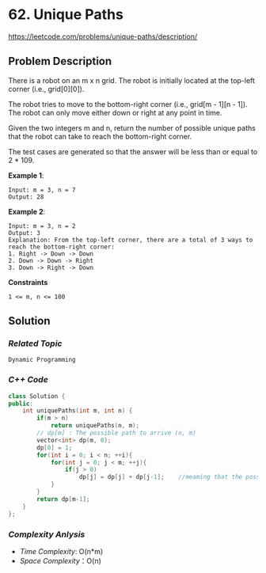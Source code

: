 #  62. Unique Paths
https://leetcode.com/problems/unique-paths/description/


## Problem Description

There is a robot on an m x n grid. The robot is initially located at the top-left corner (i.e., grid[0][0]). 

The robot tries to move to the bottom-right corner (i.e., grid[m - 1][n - 1]). The robot can only move either down or right at any point in time.

Given the two integers m and n, return the number of possible unique paths that the robot can take to reach the bottom-right corner.

The test cases are generated so that the answer will be less than or equal to 2 * 109.


**Example 1**:
```
Input: m = 3, n = 7
Output: 28
```
**Example 2**:
```
Input: m = 3, n = 2
Output: 3
Explanation: From the top-left corner, there are a total of 3 ways to reach the bottom-right corner:
1. Right -> Down -> Down
2. Down -> Down -> Right
3. Down -> Right -> Down
```

**Constraints**
```
1 <= m, n <= 100
```

## Solution

### _Related Topic_
    Dynamic Programming

### _C++ Code_
```cpp
class Solution {
public:
    int uniquePaths(int m, int n) {
        if(m > n)
            return uniquePaths(n, m);
        // dp[m] : The possible path to arrive (n, m)
        vector<int> dp(m, 0);
        dp[0] = 1;
        for(int i = 0; i < n; ++i){
            for(int j = 0; j < m; ++j){
                if(j > 0)
                    dp[j] = dp[j] + dp[j-1];    //meaming that the possible path from (n-1, m) and (n, m-1) to (n, m)
            }
        }
        return dp[m-1];
    }
};
```

### _Complexity Anlysis_
- _Time Complexity_: O(n*m)
- _Space Complexity_：O(n)
